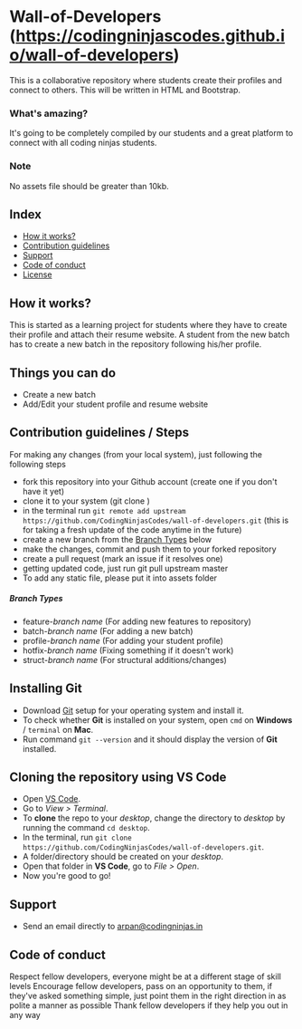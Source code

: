 # Wall-of-Developers (https://codingninjascodes.github.io/wall-of-developers)
This is a collaborative repository where students create their profiles and connect to others. This will be written in HTML and Bootstrap.


### What's amazing?
It's going to be completely compiled by our students and a great platform to connect with all coding ninjas students.

### Note 
No assets file should be greater than 10kb.

## Index
  - [How it works?](#how-it-works)
  - [Contribution guidelines](#contribution-guidelines)
  - [Support](#support)
  - [Code of conduct](#code-of-conduct)
  - [License](LICENSE)


## How it works?
This is started as a learning project for students where they have to create their profile and attach their resume website. A student from the new batch has to create a new batch in the repository following his/her profile.

## Things you can do 
- Create a new batch
- Add/Edit your student profile and resume website

## Contribution guidelines / Steps
For making any changes (from your local system), just following the following steps
- fork this repository into your Github account (create one if you don't have it yet)
- clone it to your system (git clone <link>)
- in the terminal run `git remote add upstream https://github.com/CodingNinjasCodes/wall-of-developers.git` (this is for taking a fresh update of the code anytime in the future)
- create a new branch from the [Branch Types](#branch-types) below
- make the changes, commit and push them to your forked repository
- create a pull request (mark an issue if it resolves one)
- getting updated code, just run git pull upstream master
- To add any static file, please put it into assets folder

##### Branch Types
- feature-*branch name* (For adding new features to repository)
- batch-*branch name* (For adding a new batch)
- profile-*branch name* (For adding your student profile)
- hotfix-*branch name* (Fixing something if it doesn't work)
- struct-*branch name* (For structural additions/changes)

## Installing Git
- Download [Git](https://git-scm.com/downloads) setup for your operating system and install it.
- To check whether **Git** is installed on your system, open `cmd` on **Windows** / `terminal` on **Mac**.
- Run command `git --version` and it should display the version of **Git** installed.

## Cloning the repository using VS Code
- Open [VS Code](https://code.visualstudio.com/download).
- Go to *View > Terminal*.
- To **clone** the repo to your *desktop*, change the directory to *desktop* by running the command `cd desktop`.
- In the terminal, run `git clone https://github.com/CodingNinjasCodes/wall-of-developers.git`.
- A folder/directory should be created on your *desktop*.
- Open that folder in **VS Code**, go to *File > Open*.
- Now you're good to go!

## Support
- Send an email directly to arpan@codingninjas.in

## Code of conduct

Respect fellow developers, everyone might be at a different stage of skill levels 
 Encourage fellow developers, pass on an opportunity to them, if they've asked something simple, just point them in the right direction in as polite a manner as possible 
 Thank fellow developers if they help you out in any way 

